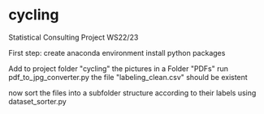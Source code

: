 # cycling
Statistical Consulting Project WS22/23


First step: 
create anaconda environment
install python packages

Add to project folder "cycling" the pictures in a Folder "PDFs"
run pdf_to_jpg_converter.py
the file "labeling_clean.csv" should be existent

now sort the files into a subfolder structure according to their labels using dataset_sorter.py
